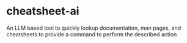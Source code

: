 # cheatsheet-ai
An LLM based tool to quickly lookup documentation, man pages, and cheatsheets to provide a command to perform the described action
